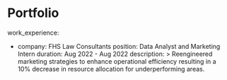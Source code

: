 # Portfolio
work_experience:
  - company: FHS Law Consultants
    position: Data Analyst and Marketing Intern
    duration: Aug 2022 - Aug 2022
    description: >
      Reengineered marketing strategies to enhance operational efficiency resulting in a
      10% decrease in resource allocation for underperforming areas.
